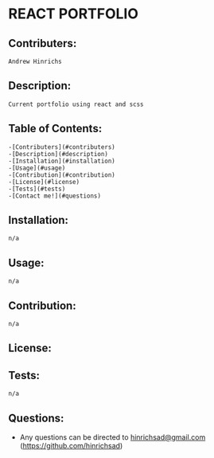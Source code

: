 
# REACT PORTFOLIO
    
## Contributers: 
    Andrew Hinrichs    

## Description:
    Current portfolio using react and scss

## Table of Contents:
    -[Contributers](#contributers)
    -[Description](#description)
    -[Installation](#installation)
    -[Usage](#usage)
    -[Contribution](#contribution)
    -[License](#license)
    -[Tests](#tests)
    -[Contact me!](#questions)

## Installation:
    n/a

## Usage: 
    n/a

## Contribution: 
    n/a

## License: 
    

## Tests: 
    n/a

## Questions: 
* Any questions can be directed to 
    hinrichsad@gmail.com
    (https://github.com/hinrichsad)
